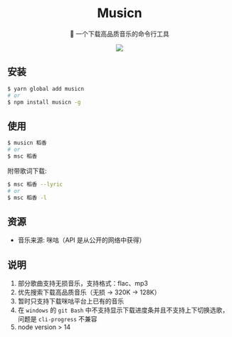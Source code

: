 <div align="center">

# Musicn

🎵 一个下载高品质音乐的命令行工具

![](https://cdn.jsdelivr.net/gh/miqilin21/static@master/img/20211015144020.gif)

</div>

## 安装

```bash
$ yarn global add musicn
# or
$ npm install musicn -g
```

## 使用

```bash
$ musicn 稻香
# or
$ msc 稻香
```

附带歌词下载:

```bash
$ msc 稻香 --lyric
# or
$ msc 稻香 -l
```

## 资源

- 音乐来源: 咪咕（API 是从公开的网络中获得）

## 说明

1. 部分歌曲支持无损音乐，支持格式：flac、mp3
2. 优先搜索下载高品质音乐（无损 -> 320K -> 128K）
3. 暂时只支持下载咪咕平台上已有的音乐
4. 在 `windows` 的 `git Bash` 中不支持显示下载进度条并且不支持上下切换选歌，问题是 `cli-progress` 不兼容
5. node version > 14
